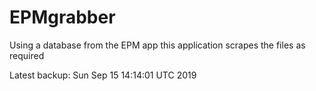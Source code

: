 # EPMgrabber
Using a database from the EPM app this application scrapes the files as required


Latest backup: Sun Sep 15 14:14:01 UTC 2019
